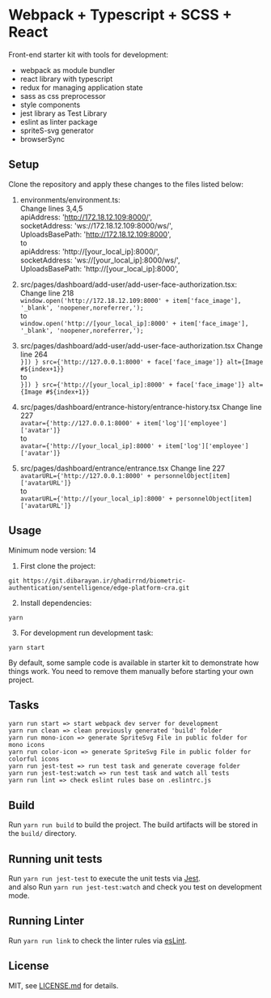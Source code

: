 # Webpack + Typescript + SCSS + React
Front-end starter kit with tools for development:

- webpack as module bundler
- react library with typescript
- redux for managing application state
- sass as css preprocessor
- style components
- jest library as Test Library
- eslint as linter package
- spriteS-svg generator
- browserSync

## Setup

Clone the repository and apply these changes to the files listed below:

1. environments/environment.ts:  
Change  lines 3,4,5  
apiAddress: 'http://172.18.12.109:8000/',  
socketAddress: 'ws://172.18.12.109:8000/ws/',  
UploadsBasePath: 'http://172.18.12.109:8000',  
to  
apiAddress: 'http://[your_local_ip]:8000/',  
socketAddress: 'ws://[your_local_ip]:8000/ws/',  
UploadsBasePath: 'http://[your_local_ip]:8000',  

2. src/pages/dashboard/add-user/add-user-face-authorization.tsx:
Change line 218  
`window.open('http://172.18.12.109:8000' + item['face_image'], '_blank', 'noopener,noreferrer,');`  
to  
`window.open('http://[your_local_ip]:8000' + item['face_image'], '_blank', 'noopener,noreferrer,');`

3. src/pages/dashboard/add-user/add-user-face-authorization.tsx
Change line 264  
`}]) } src={'http://127.0.0.1:8000' + face['face_image']} alt={Image #${index+1}}`  
to  
`}]) } src={'http://[your_local_ip]:8000' + face['face_image']} alt={Image #${index+1}}`

4. src/pages/dashboard/entrance-history/entrance-history.tsx
Change line 227  
`avatar={'http://127.0.0.1:8000' + item['log']['employee']['avatar']}`  
to  
`avatar={'http://[your_local_ip]:8000' + item['log']['employee']['avatar']}`

5. src/pages/dashboard/entrance/entrance.tsx
Change line 227  
`avatarURL={'http://127.0.0.1:8000' + personnelObject[item]['avatarURL']}`  
to  
`avatarURL={'http://[your_local_ip]:8000' + personnelObject[item]['avatarURL']}`


## Usage
Minimum node version: 14

1. First clone the project:
```
git https://git.dibarayan.ir/ghadirrnd/biometric-authentication/sentelligence/edge-platform-cra.git
```
2. Install dependencies:
```
yarn
```
3. For development run development task:
```
yarn start
```
By default, some sample code is available in starter kit to demonstrate how things work. You need to remove them manually before starting your own project.

## Tasks
```
yarn run start => start webpack dev server for development
yarn run clean => clean previously generated 'build' folder
yarn run mono-icon => generate SpriteSvg File in public folder for mono icons
yarn run color-icon => generate SpriteSvg File in public folder for colorful icons
yarn run jest-test => run test task and generate coverage folder
yarn run jest-test:watch => run test task and watch all tests
yarn run lint => check eslint rules base on .eslintrc.js
```
## Build
Run `yarn run build` to build the project. The build artifacts will be stored in the `build/` directory.

## Running unit tests
Run `yarn run jest-test` to execute the unit tests via [Jest](https://jestjs.io/). \
and also Run `yarn run jest-test:watch` and check you test on development mode.

## Running Linter
Run `yarn run link` to check the linter rules via [esLint](https://eslint.org/).

## License
MIT, see [LICENSE.md](https://github.com/garousianstudio/starter-webpack-react-es6-sass/blob/master/LICENSE) for details.
